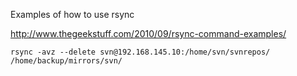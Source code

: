 Examples of how to use rsync

http://www.thegeekstuff.com/2010/09/rsync-command-examples/

    rsync -avz --delete svn@192.168.145.10:/home/svn/svnrepos/ /home/backup/mirrors/svn/
